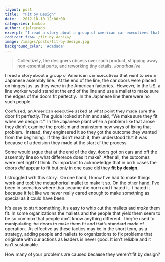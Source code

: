 ```yaml
---
layout: post
title:  "Fit by Design"
date:   2012-10-10 12:00:00
categories: bamboo 
author: cjalvarado
excerpt: "I read a story about a group of American car executives that went to see a Japanese assembly line.  At the end of the line, the car doors were placed on hinges just as they were in the American factories."
redirect_from: /fit-by-design/
image: /images/posts/fit-by-design.jpg
background_color: '#dadada'
---
```

> Collectively, the designers obsess over each product, stripping away non-essential parts, and reworking tiny details. _Jonathan Ive_

I read a story about a group of American car executives that went to see a Japanese assembly line.  At the end of the line, the car doors were placed on hinges just as they were in the American factories.  However, in the US, a line worker would stand at the end of the line and use a mallet to make sure the edges of the doors fit perfectly.  In the Japanese line there were no such people.

Confused, an American executive asked at what point they made sure the door fit perfectly. The guide looked at him and said, “We make sure they fit when we design it.”  In the Japanese plant when a problem like that arose they didn’t examine the problem and brainstorm new ways of fixing that problem.  Instead, they engineered it so they got the outcome they wanted from the beginning.  If they didn’t reach it, they understood that it was because of a decision they made at the start of the process.

Some would argue that at the end of the day, doors got on cars and off the assembly line so what difference does it make?  After all, the outcomes were met right? I think it’s important to acknowledge that in both cases the doors _did_ appear to fit but only in one case did they **fit by design**.

I struggled with this story.  On one hand, I know I've had to make things work and took the metaphorical mallet to make it so. On the other hand, I've been in scenarios where that became the norm and I hated it.  I hated it because it felt like we never really cared enough to make something as special as it could have been.

It's easy to start something, it's easy to whip out the mallets and _make_ them fit. In some organizations the mallets and the people that yield them seem to be so common that people don’t know anything different. They’re used to manipulating the doors to make them fit and that’s standard mode of operation.  As effective as these tactics may be in the short term, as a strategy, adding people and mallets to organizations to fix problems that originate with our actions as leaders is never good. It isn’t reliable and it isn’t sustainable.

How many of your problems are caused because they weren’t fit by design?